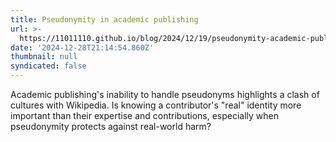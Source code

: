 ```yaml
---
title: Pseudonymity in academic publishing
url: >-
  https://11011110.github.io/blog/2024/12/19/pseudonymity-academic-publishing.html
date: '2024-12-28T21:14:54.860Z'
thumbnail: null
syndicated: false
---
```

Academic publishing's inability to handle pseudonyms highlights a clash of cultures with Wikipedia.  Is knowing a contributor's "real" identity more important than their expertise and contributions, especially when pseudonymity protects against real-world harm?
